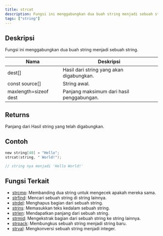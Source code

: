 ```yaml
---
title: strcat
description: Fungsi ini menggabungkan dua buah string menjadi sebuah string.
tags: ["string"]
---
```


<LowercaseNote />

## Deskripsi

Fungsi ini menggabungkan dua buah string menjadi sebuah string.

| Nama                  | Deskripsi                                 |
| --------------------- | ----------------------------------------- |
| dest[]                | Hasil dari string yang akan digabungkan.  |
| const source[]        | String awal.                              |
| maxlength=sizeof dest | Panjang maksimum dari hasil penggabungan. |

## Returns

Panjang dari Hasil string yang telah digabungkan.

## Contoh

```c
new string[40] = "Hello";
strcat(string, " World!");

// string nya menjadi 'Hello World!'
```

## Fungsi Terkait

- [strcmp](strcmp): Membanding dua string untuk mengecek apakah mereka sama.
- [strfind](strfind): Mencari sebuah string di string lainnya.
- [strdel](strdel): Menghapus bagian dari sebuah string.
- [strins](strins): Memasukkan teks kedalam sebuah string.
- [strlen](strlen): Mendapatkan panjang dari sebuah string.
- [strmid](strmid): Mengekstrak bagian dari sebuah string ke string lainnya.
- [strpack](strpack): Membungkus sebuah string menjadi string baru.
- [strval](strval): Mengkonversi sebuah string menjadi integer.
